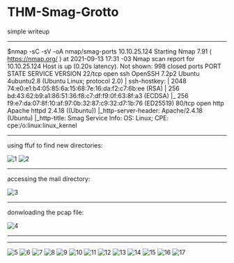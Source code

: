 # THM-Smag-Grotto

simple writeup

------------------------------------------------------

$nmap -sC -sV -oA nmap/smag-ports 10.10.25.124
Starting Nmap 7.91 ( https://nmap.org/ ) at 2021-09-13 17:31 -03
Nmap scan report for 10.10.25.124
Host is up (0.20s latency).
Not shown: 998 closed ports
PORT   STATE SERVICE VERSION
22/tcp open  ssh     OpenSSH 7.2p2 Ubuntu 4ubuntu2.8 (Ubuntu Linux; protocol 2.0)
| ssh-hostkey: 
|   2048 74:e0:e1:b4:05:85:6a:15:68:7e:16:da:f2:c7:6b:ee (RSA)
|   256 bd:43:62:b9:a1:86:51:36:f8:c7:df:f9:0f:63:8f:a3 (ECDSA)
|_  256 f9:e7:da:07:8f:10:af:97:0b:32:87:c9:32:d7:1b:76 (ED25519)
80/tcp open  http    Apache httpd 2.4.18 ((Ubuntu))
|_http-server-header: Apache/2.4.18 (Ubuntu)
|_http-title: Smag
Service Info: OS: Linux; CPE: cpe:/o:linux:linux_kernel

------------------------------------------------------

using ffuf to find new directories:

![1](https://user-images.githubusercontent.com/67773431/133356472-bc48fef4-600a-4eeb-8d32-4f6f1ad0c4e1.png)
![2](https://user-images.githubusercontent.com/67773431/133356475-e9eaef4d-ffdd-4cbc-8ce5-6c135ceb00fa.png)

------------------------------------------------------

accessing the mail directory:

![3](https://user-images.githubusercontent.com/67773431/133356478-2c1b8a63-4755-43f2-ab9f-1c44d920519d.png)

------------------------------------------------------

donwloading the pcap file:

![4](https://user-images.githubusercontent.com/67773431/133356479-f635cbdd-dbf8-4899-b42e-63275a3fe8a3.png)

------------------------------------------------------

------------------------------------------------------

![5](https://user-images.githubusercontent.com/67773431/133356480-050cfd0e-765c-4c5b-92e1-a8f017f53196.png)
![6](https://user-images.githubusercontent.com/67773431/133356481-13d4e734-bd4e-408e-931e-aa66ea9b00c9.png)
![7](https://user-images.githubusercontent.com/67773431/133356482-1f71bb9a-fa5c-45d7-8dea-5b435efa36a5.png)
![8](https://user-images.githubusercontent.com/67773431/133356484-7f96070e-0bd4-4510-b7d4-5612097b7d63.png)
![9](https://user-images.githubusercontent.com/67773431/133356485-a0f06850-5996-4514-96fc-d19a9f48fcff.png)
![10](https://user-images.githubusercontent.com/67773431/133356486-7e73f14a-1421-4c95-a089-f87dfada07a5.png)
![11](https://user-images.githubusercontent.com/67773431/133356487-850e868f-2a4b-4991-9b69-44ffcfa92565.png)
![12](https://user-images.githubusercontent.com/67773431/133356488-c2de5c88-0d2b-4a03-b43f-becacf9f5cd2.png)
![13](https://user-images.githubusercontent.com/67773431/133356489-61421b99-8bfd-4e78-a8ae-082a9220bf19.png)
![14](https://user-images.githubusercontent.com/67773431/133356491-fd3e22b7-4c14-42c6-9ceb-31fb00051eb1.png)
![15](https://user-images.githubusercontent.com/67773431/133356494-ac7249ea-6e6e-43bb-a8e9-ef0be5664f2b.png)
![16](https://user-images.githubusercontent.com/67773431/133356495-d8babc19-c666-4c01-b18e-d896d687c419.png)
![17](https://user-images.githubusercontent.com/67773431/133356496-ffa41dbe-0823-4074-ac5b-4a95f9777686.png)

